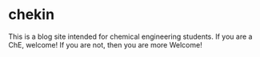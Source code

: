 # chekin
This is a blog site intended for chemical engineering students. If you are a ChE, welcome! If you are not, then you are more Welcome! 
